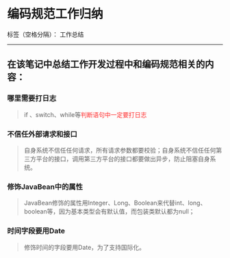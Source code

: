 ﻿# 编码规范工作归纳

标签（空格分隔）： 工作总结

---

## 在该笔记中总结工作开发过程中和编码规范相关的内容：

### 哪里需要打日志

 > if 、switch、while等<font color="FF2D2D">判断语句中一定要打日志</font>
 
### 不信任外部请求和接口

 > 自身系统不信任任何请求，所有请求参数都要校验；自身系统不信任任何第三方平台的接口，调用第三方平台的接口都要做出异步，防止阻塞自身系统。
 
 
### 修饰JavaBean中的属性

 > JavaBean修饰的属性用Integer、Long、Boolean来代替int、long、boolean等，因为基本类型会有默认值，而包装类默认都为null；
 
### 时间字段要用Date

 > 修饰时间的字段要用Date，为了支持国际化。
 
 




